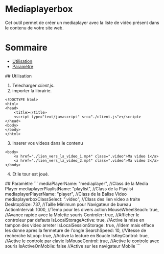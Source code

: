 # Mediaplayerbox

Cet outil permet de créer un mediaplayer avec la liste de vidéo présent dans le contenu
de votre site web.

# Sommaire

* [Utilisation](#utilisation)
* [Paramètre](#option)

<a name="utilisation">
## Utilisation

1. Telecharger *client.js*.
2. importer la librairie.
```
<!DOCTYPE html>
<html>
<head>
	<title></title>
	<script type="text/javascript" src="./client.js"></script>
</head>
<body>
</body>
</html>

```
3. Inserer vos videos dans le contenu
```
<body>
	<a href="./lien_vers_la_video_1.mp4" class=".video">Ma video 1</a>
	<a href="./lien_vers_la_video_2.mp4" class=".video">Ma video 2</a>
</body>
```
4. Et le tour est joué.

<a name="option">
## Paramètre
```
	mediaPlayerName: "mediaplayer",					//Class de la Media Player
	mediaplayerPlaylistName: "playlist",			//Class de la Playlist
	mediaplayerPlayerName: "player",				//Class de la Balise Video
	mediaplayerboxClassSelect: ".video",			//Class des lien video a traite
	DesktopSize: 737,								//Taille Minimum pour Navigateur de bureau
	ActionInterval: 1000,							//Temp pour les divers action
	MouseWheelSeach: true,							//Avance rapide avec la Molette souris
	Controler: true,								//Afficher le controleur par defauts
	IsLocalStorageActive: true,						//Active la mise en tampon des video arreter
	IsLocalSessionStorage: true,					//Idem mais efface les donne apres la fermeture de l'ongle
	SearchSpeed: 10,								//Vitesse de recherche
	IsLoop: true,									//Active la lecture en Boucle
	IsKeyControl: true,								//Active le controle par clavie
	IsMouseControl: true,							//Active le controle avec souris
	IsActiveOnMobile: false							//Active sur les navigateur Mobile
```